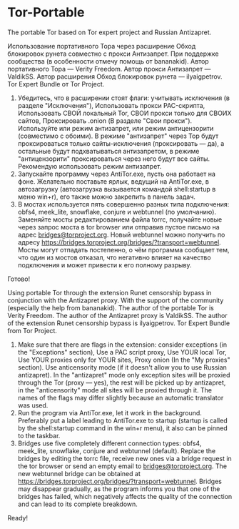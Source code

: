 # Tor-Portable
The portable Tor based on Tor expert project and Russian Antizapret.

Использование портативного Тора через расширение Обход блокировок рунета совместно с прокси Антизапрет. При поддержке сообщества (в особенности отмечу помощь от bananakid). Автор портативного Тора — Verity Freedom. Автор прокси Антизапрет — ValdikSS. Автор расширения Обход блокировок рунета — ilyaigpetrov. Tor Expert Bundle от Tor Project.

1) Убедитесь, что в расширении стоят флаги: учитывать исключения (в разделе "Исключения"), Использовать прокси PAC-скрипта, Использовать СВОЙ локальный Tor, СВОИ прокси только для СВОИХ сайтов, Проксировать .onion (В разделе "Свои прокси"). Используйте или режим антизапрет, или режим антицензорити (совместимо с обоими). В режиме "антизапрет" через Тор будут проксироваться только сайты-исключения (проксировать — да), а остальные будут подхватываться антизапретом, в режиме "антицензорити" проксироваться через него будут все сайты. Рекомендую использовать режим антизапрет.
2) Запускайте программу через AntiTor.exe, пусть она работает на фоне. Желательно поставьте ярлык, ведущий на AntiTor.exe, в автозагрузку (автозагрузка вызывается командой shell:startup в меню win+r), его также можно закрепить в панель задач.
3) В мостах используется пять совершенно разных типа подключения: obfs4, meek_lite, snowflake, conjure и webtunnel (по умолчанию). Заменяйте мосты редактированием файла torrc, получайте новые через запрос моста в tor browser или отправив пустое письмо на адрес bridges@torproject.org. Новый webtunnel можно получить по адресу https://bridges.torproject.org/bridges/?transport=webtunnel. Мосты могут отпадать постепенно, о чём программа сообщает тем, что один из мостов отказал, что негативно влияет на качество подключения и может привести к его полному разрыву.

Готово!

Using portable Tor through the extension Runet censorship bypass in conjunction with the Antizapret proxy. With the support of the community (especially the help from bananakid). The author of the portable Tor is Verity Freedom. The author of the Antizapret proxy is ValdikSS. The author of the extension Runet censorship bypass is ilyaigpetrov. Tor Expert Bundle from Tor Project.

1) Make sure that there are flags in the extension: consider exceptions (in the "Exceptions" section), Use a PAC script proxy, Use YOUR local Tor, Use YOUR proxies only for YOUR sites, Proxy onion (In the "My proxies" section). Use anticensority mode (if it doesn't allow you to use Russian antizapret). In the "antizapret" mode only exception sites will be proxied through the Tor (proxy — yes), the rest will be picked up by antizapret, in the "anticensority" mode all sites will be proxied through it. The names of the flags may differ slightly because an automatic translator was used.
2) Run the program via AntiTor.exe, let it work in the background. Preferably put a label leading to AntiTor.exe to startup (startup is called by the shell:startup command in the win+r menu), it also can be pinned to the taskbar.
3) Bridges use five completely different connection types: obfs4, meek_lite, snowflake, conjure and webtunnel (default). Replace the bridges by editing the torrc file, receive new ones via a bridge request in the tor browser or send an empty email to bridges@torproject.org. The new webtunnel bridge can be obtained at https://bridges.torproject.org/bridges/?transport=webtunnel. Bridges may disappear gradually, as the program informs you that one of the bridges has failed, which negatively affects the quality of the connection and can lead to its complete breakdown.

Ready!
